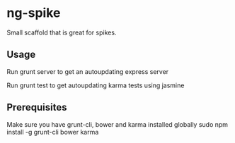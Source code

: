 ng-spike
========

Small scaffold that is great for spikes.


Usage
-----

Run
	grunt server
to get an autoupdating express server

Run
	grunt test
to get autoupdating karma tests using jasmine


Prerequisites
-------------

Make sure you have grunt-cli, bower and karma installed globally
	sudo npm install -g grunt-cli bower karma
